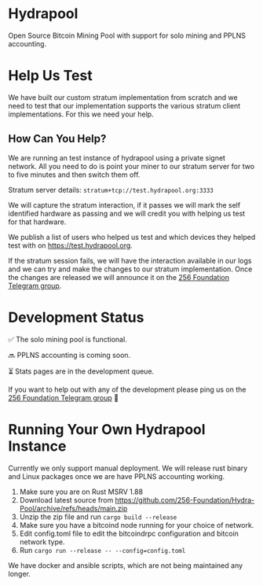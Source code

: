 # Hydrapool

Open Source Bitcoin Mining Pool with support for solo mining and PPLNS accounting.

# Help Us Test

We have built our custom stratum implementation from scratch and we need to test that our implementation supports the various stratum client implementations. For this we need your help.

## How Can You Help?

We are running an test instance of hydrapool using a private signet network. All you need to do is point your miner to our stratum server for two to five minutes and then switch them off.

Stratum server details: `stratum+tcp://test.hydrapool.org:3333`


We will capture the stratum interaction, if it passes we will mark the self identified hardware as passing and we will credit you with helping us test for that hardware.

We publish a list of users who helped us test and which devices they helped test with on https://test.hydrapool.org. 

If the stratum session fails, we will have the interaction available in our logs and we can try and make the changes to our stratum implementation. Once the changes are released we will announce it on the [256 Foundation Telegram group](https://t.me/the256foundation). 


# Development Status

✅ The solo mining pool is functional.

🔜 PPLNS accounting is coming soon.

⏳ Stats pages are in the development queue.

If you want to help out with any of the development please ping us on the [256 Foundation Telegram group](https://t.me/the256foundation) 💬

# Running Your Own Hydrapool Instance

Currently we only support manual deployment. We will release rust binary and Linux packages once we are have PPLNS accounting working.

1. Make sure you are on Rust MSRV 1.88
2. Download latest source from https://github.com/256-Foundation/Hydra-Pool/archive/refs/heads/main.zip
3. Unzip the zip file and run `cargo build --release`
4. Make sure you have a bitcoind node running for your choice of network.
5. Edit config.toml file to edit the bitcoindrpc configuration and bitcoin network type.
5. Run `cargo run --release -- --config=config.toml`

We have docker and ansible scripts, which are not being maintained any longer.

